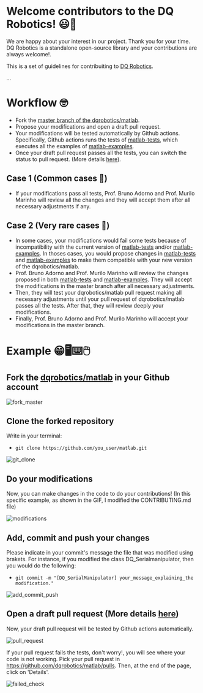 # Welcome contributors to the DQ Robotics! :smiley::partying_face:

We are happy about your interest in our project. Thank you for your time. DQ Robotics is a standalone open-source library and your contributions are always welcome!.

This is a set of guidelines for contribuiting to [DQ Robotics](https://dqrobotics.github.io/).


...

# Workflow :nerd_face:

- Fork the [master branch of the dqrobotics/matlab](https://github.com/dqrobotics/matlab).
- Propose your modifications and open a draft pull request.
- Your modifications will be tested automatically by Github actions. Specifically, Github actions runs the tests of [matlab-tests](https://github.com/dqrobotics/matlab-tests), which executes all the examples of [matlab-examples](https://github.com/dqrobotics/matlab-examples). 
- Once your draft pull request passes all the tests, you can switch the status to pull request. (More details [here](https://github.blog/2019-02-14-introducing-draft-pull-requests/)).

## Case 1 (Common cases :hugs:)

- If your modifications pass all tests, Prof. Bruno Adorno and Prof. Murilo Marinho will review all the changes and they will accept them after all necessary adjustments if any. 

## Case 2 (Very rare cases :thinking:)
- In some cases, your modifications would fail some tests because of incompatibility with the current version of [matlab-tests](https://github.com/dqrobotics/matlab-tests) and/or [matlab-examples](https://github.com/dqrobotics/matlab-examples). In thoses cases, you would propose changes in [matlab-tests](https://github.com/dqrobotics/matlab-tests) and [matlab-examples](https://github.com/dqrobotics/matlab-examples) to make them compatible with your new version of the dqrobotics/matlab. 
-  Prof. Bruno Adorno and Prof. Murilo Marinho will review the changes proposed in both [matlab-tests](https://github.com/dqrobotics/matlab-tests) and [matlab-examples](https://github.com/dqrobotics/matlab-examples). They will accept the modifications in the master branch after all necessary adjustments. 
-  Then, they will test your dqrobotics/matlab pull request making all necessary adjustments until your pull request of dqrobotics/matlab passes all the tests. After that, they will review deeply your modifications.
-  Finally, Prof. Bruno Adorno and Prof. Murilo Marinho will accept your modifications in the master branch.


# Example 	:grin::desktop_computer::keyboard::computer_mouse:

## Fork the [dqrobotics/matlab](https://github.com/dqrobotics/matlab) in your Github account

![fork_master](https://user-images.githubusercontent.com/23158313/149602838-133f6c09-2e16-418e-8ab6-47fb36a91056.gif)

## Clone the forked repository

Write in your terminal:

- `git clone https://github.com/you_user/matlab.git`

![git_clone](https://user-images.githubusercontent.com/23158313/149603381-78732b55-2794-4be9-9a12-b7062d0649b5.gif)


## Do your modifications

Now, you can make changes in the code to do your contributions!
(In this specific example, as shown in the GIF, I modified the CONTRIBUTING.md file)

![modifications](https://user-images.githubusercontent.com/23158313/149604028-915d9325-e52a-4378-ba58-17b7fe1a7a81.gif)

## Add, commit and push your changes

Please indicate in your commit's message the file that was modified using brakets. For instance, if you modified the class DQ_Serialmanipulator, then you would do the following:
- `git commit -m "[DQ_SerialManipulator] your_message_explaining_the modification."`

![add_commit_push](https://user-images.githubusercontent.com/23158313/149603960-d69a8202-a3b1-4af5-a2d8-e1197cc26a81.gif)

## Open a draft pull request (More details [here](https://github.blog/2019-02-14-introducing-draft-pull-requests/))

Now, your draft pull request will be tested by Github actions automatically. 

![pull_request](https://user-images.githubusercontent.com/23158313/149604338-52f3ba35-ef25-440a-8bc8-75194c32130e.gif)

If your pull request fails the tests, don't worry!, you will see where your code is not working. Pick your pull request in https://github.com/dqrobotics/matlab/pulls. Then, at the end of the page, click on 'Details'.

![failed_check](https://user-images.githubusercontent.com/23158313/149604965-677f783f-64af-4120-966a-0461c85f9418.gif)



